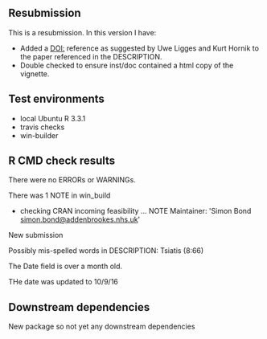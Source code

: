 ## Resubmission

This is a resubmission. In this version I have:

* Added a <DOI:> reference as suggested by Uwe Ligges and Kurt Hornik to the paper referenced in the DESCRIPTION. 
* Double checked to ensure inst/doc contained a html copy of the vignette.


## Test environments
* local Ubuntu  R 3.3.1
* travis checks
* win-builder

## R CMD check results
There were no ERRORs or WARNINGs. 

There was 1 NOTE in win_build

* checking CRAN incoming feasibility ... NOTE
Maintainer: 'Simon Bond <simon.bond@addenbrookes.nhs.uk>'

New submission

Possibly mis-spelled words in DESCRIPTION:
  Tsiatis (8:66)

The Date field is over a month old.

THe date was updated to 10/9/16

## Downstream dependencies
New package so not yet any downstream dependencies